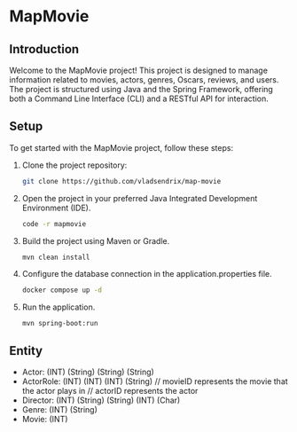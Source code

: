 # MapMovie

## Introduction

Welcome to the MapMovie project! This project is designed to manage information related to movies, actors, genres, Oscars, reviews, and users. The project is structured using Java and the Spring Framework, offering both a Command Line Interface (CLI) and a RESTful API for interaction.

## Setup

To get started with the MapMovie project, follow these steps:

1. Clone the project repository:

   ```bash
   git clone https://github.com/vladsendrix/map-movie
   ```

2. Open the project in your preferred Java Integrated Development Environment (IDE).

    ```bash
    code -r mapmovie
    ```

3. Build the project using Maven or Gradle.
    
    ```bash
    mvn clean install
    ```

4. Configure the database connection in the application.properties file.

    ```bash
    docker compose up -d
    ```

5. Run the application.

    ```
    mvn spring-boot:run
    ```

## Entity
* Actor: <actorID> (INT) <firstName> (String) <lastName> (String) <nationality> (String)
* ActorRole: <actorRoleID> (INT) <movieID> (INT) <actorID> (INT) <role> (String)
// movieID represents the movie that the actor plays in
// actorID represents the actor
* Director: <directorID> (INT) <firstName> (String) <lastName> (String) <yearOfBirth> (INT) <gender> (Char)
* Genre: <genreID> (INT) <name> (String)
* Movie: <movieID> (INT) <title> (String) <year> (INT) <directorID> (INT)
// directorID represents the director in charge for the movie
* MovieGenre: <movieGenreID> (INT) <genreID> (INT) <movieID> (INT)
// movieID represents the movie
// genreID represents the genre
* MovieOscar: <movieOscarID> (INT) <oscarID> (INT) <movieID> (INT)
// movieID represents the movie that won the oscar
// oscarID represents the specific oscar that the movie won
* Oscar: <oscarID> (INT) <category> (String) <year> (INT)
*Review: <reviewID> (INT) <movieID> (INT) <userID> (INT) <rating> (String) <comment> (String)
// movieID represents the movie the review is about
// userID represents the user that wrote the review
* User: <userID> (INT) <username> (String) <firstName> (String) <lastName> (String) <email> (String)

## CLI

Actor CLI
The Actor CLI provides commands to manage actors. Here are the available commands, we'll use the Actor model as an example:

- `{entity} create` - Create a new entity
```bash
createActor <firstName> <lastName> <nationality>
createActorRole <movieID> <actorID> <role>
createDirector <firstName> <lastName> <yearOfBirth> <gender>
createGenre <name>
createMovie <title> <year> <directorID>
createMovieGenre <genreID> <movieID>
createMovieOscar <oscarID> <movieID>
createOscar <category> <year>
createReview <movieID> <userID> <rating> <comment>
createUser <username> <firstName> <lastName> <email>
```

- `{entity} find` - Read an existing entity
```bash
find{Entity} <id>
```

- `{entity} update` - Update an existing entity
```bash
upadetActor <id> <firstName> <lastName> <nationality>
updateActorRole <id> <movieID> <actorID> <role>
updateDirector <id> <firstName> <lastName> <yearOfBirth> <gender>
updateGenre <id> <name>
updateMovie <id> <title> <year> <directorID>
updateMovieGenre <id> <genreID> <movieID>
updateMovieOscar <id> <oscarID> <movieID>
updateOscar <id> <category> <year>
updateReview <id> <movieID> <userID> <rating> <comment>
updateUser <id> <username> <firstName> <lastName> <email>
```

- `{entity} delete` - Delete an existing entity
```bash
delete{Entity} <id>
```

## RESTful API

The project provides a RESTful API for managing entities. It follows the common CRUD operations (Create, Read, Update, Delete) and is structured based on the BaseController class.

# Endpoints

- GET /{entity}/{id}: Get an entity by ID.
```bash
curl -X GET /entity/{id}
```

- POST /{entity}: Create a new entity.
```bash
curl -X POST /entity/{id}
```

- PUT /{entity}/{id}: Update an entity by ID.
```bash
curl -X PUT -H "Content-Type: application/json" -d '{"firstName":"Mirciu", "lastName":"Nebunu", "nationality":"român"}' /actor/{id}
curl -X PUT -H "Content-Type: application/json" -d '{"movieID":100, "actorID":50, "role":"leading"}' /actorrole/{id}
curl -X PUT -H "Content-Type: application/json" -d '{"name":"Razvan", "lastName":"Tiban", "yearOfBirth":1990, "gender": "M"}' /director/{id}
curl -X PUT -H "Content-Type: application/json" -d '{"firstName":"Drama"}' /genre/{id}
curl -X PUT -H "Content-Type: application/json" -d '{"title":"LOTR", "year":2001, "directorID":111}' /movie/{id}
curl -X PUT -H "Content-Type: application/json" -d '{"genreID":1, "movieID":2}' /moviegenre/{id}
curl -X PUT -H "Content-Type: application/json" -d '{"oscarID":23, "movieID":40}' /movieoscar/{id}
curl -X PUT -H "Content-Type: application/json" -d '{"movieID":10, "userID":200, "rating": 9.2, "comment": "Very Good"}' /review/{id}
curl -X PUT -H "Content-Type: application/json" -d '{"username":"BamBam", "firstName":"Mihai", "lastName":"Salcudean", "email": "a@gmail.com"}' /user/{id}

```

- DELETE /{entity}/{id}: Delete an entity by ID.
```bash
curl -X DELETE /entity/{id}
```

## Error Handling
The error handling in our project is based on the HTTP status codes. Here are the most common scenarios:

404 Not Found
In scenarios where an entity is not found, such as when using the findActor operation, the system returns an HTTP 404 Not Found response.

```bash
curl -IX GET /entity/{nonexistent_id}
```

```bash
HTTP/1.1 404 
Content-Length: 0
Date: Mon, 08 Jan 2024 13:11:18 GMT
```

## Use Cases

- Netflix ( a netflix like project can use our api for the backend - can use the database for storing the movie library )
- IMDB ( a movie review website can use our review and user logic for the backend - providing the possibility for a user to write a review for a movie)
- Self hosted movie library ( a plex clone can use our api and relations - a microservice that detects movie names can use the database to store the local movie library)
- Film Studies Research ( the movie category and oscars implementation can be useful for a project like this - can Oscar relations write concise reviews for movies)
- Film Festival Programming ( with a watchlist implemented, the project can make use of it for future movie programming - providing the possibility for user to organize his schedule for the wanted movies)
